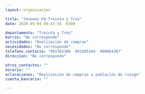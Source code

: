 ```yaml
---
layout: organizacion

title: "Jóvenes FA-Treinta y Tres"
date: 2020-05-04 00:47:54 -0300

departamento: "Treinta y Trés"
barrio: "No corresponde"
actividades: "Realización de compras"
necesidades: "No corresponde"
telefono_contacto: "092365306  091665164  098864387"
direccion: "No corresponde"

otros_contactos: ""
horario: ""
aclaraciones: "Realización de compras a población de riesgo"
cuenta_bancaria: ""

---
```

